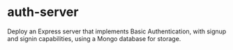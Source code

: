 # auth-server
Deploy an Express server that implements Basic Authentication, with signup and signin capabilities, using a Mongo database for storage.

